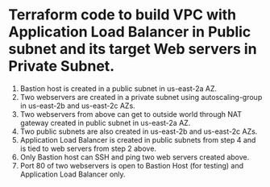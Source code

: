 # Terraform code to build VPC with Application Load Balancer in Public subnet and its target Web servers in Private Subnet.


1. Bastion host is created in a public subnet in us-east-2a AZ.
2. Two webservers are created in a private subnet using autoscaling-group in us-east-2b and us-east-2c AZs.
3. Two webservers from above can get to outside world through NAT gateway created in public subnet in us-east-2a AZ.
4. Two public subnets are also created in us-east-2b and us-east-2c AZs.
5. Application Load Balancer is created in public subnets from step 4 and is tied to web servers from step 2 above.
6. Only Bastion host can SSH and ping two web servers created above.
7. Port 80 of two webservers is open to Bastion Host (for testing) and Application Load Balancer only.
